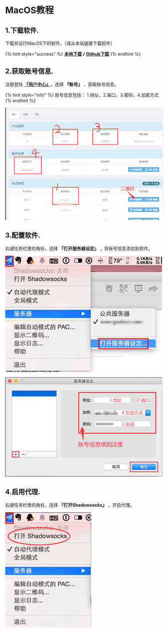 # MacOS教程

## 1.下载软件.

下载并运行MacOS下的软件。（请从本站链接下载软件）

{% hint style="success" %}
[**本地下载**](https://dl.nordss.com/last_macos.zip)   **/**   [**Github下载**](https://github.com/shadowsocks/ShadowsocksX-NG/releases/download/v1.8.2/ShadowsocksX-NG.app.1.8.2.zip)
{% endhint %}

## 2.获取账号信息.

注册登陆 **​**[**『用户中心』**](https://ss.5mu.me/)**​** ，选择 **『账号』** ，获取账号信息。

{% hint style="info" %}
账号信息包括： 1.地址，2.端口，3.密码，4.加密方式
{% endhint %}

![](../.gitbook/assets/ss_user.jpg)

## 3.配置软件.

右键任务栏里的角标，选择 **『打开服务器设定』** ，将账号信息添加到软件。

![](../.gitbook/assets/ss_mac1.jpg)

![](../.gitbook/assets/ss_mac2.jpg)

## 4.启用代理.

右键任务栏里的角标，选择 **『打开Shadowsocks』** ，开启代理。

![](../.gitbook/assets/ss_mac3.jpg)

